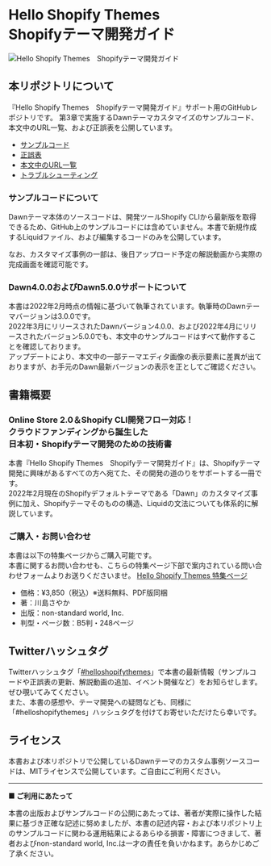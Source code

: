 # Hello Shopify Themes <br> Shopifyテーマ開発ガイド
![Hello Shopify Themes　Shopifyテーマ開発ガイド](https://www.non-standardworld.co.jp/wp-content/themes/nswinc/img/shopify_book_ogp.png)

## 本リポジトリについて
『Hello Shopify Themes　Shopifyテーマ開発ガイド』サポート用のGitHubレポジトリです。
第3章で実施するDawnテーマカスタマイズのサンプルコード、本文中のURL一覧、および正誤表を公開しています。

- [サンプルコード](https://github.com/non-standardworld/hello-shopify-themes/tree/main/Dawn-custom-sample)
- [正誤表](https://github.com/non-standardworld/hello-shopify-themes/blob/main/%E6%AD%A3%E8%AA%A4%E8%A1%A8.md)
- [本文中のURL一覧](https://github.com/non-standardworld/hello-shopify-themes/blob/main/%E6%9C%AC%E6%96%87%E5%86%85URL%E3%83%AA%E3%82%B9%E3%83%88.md)
- [トラブルシューティング](https://github.com/non-standardworld/hello-shopify-themes/blob/main/%E3%83%88%E3%83%A9%E3%83%96%E3%83%AB%E3%82%B7%E3%83%A5%E3%83%BC%E3%83%86%E3%82%A3%E3%83%B3%E3%82%B0.md)

### サンプルコードについて
Dawnテーマ本体のソースコードは、開発ツールShopify CLIから最新版を取得できるため、GitHub上のサンプルコードには含めていません。本書で新規作成するLiquidファイル、および編集するコードのみを公開しています。

なお、カスタマイズ事例の一部は、後日アップロード予定の解説動画から実際の完成画面を確認可能です。

### Dawn4.0.0およびDawn5.0.0サポートについて
本書は2022年2月時点の情報に基づいて執筆されています。執筆時のDawnテーマバージョンは3.0.0です。<br>
2022年3月にリリースされたDawnバージョン4.0.0、および2022年4月にリリースされたバージョン5.0.0でも、本文中のサンプルコードはすべて動作することを確認しております。<br>
アップデートにより、本文中の一部テーマエディタ画像の表示要素に差異が出ておりますが、お手元のDawn最新バージョンの表示を正としてご確認ください。

## 書籍概要
### Online Store 2.0＆Shopify CLI開発フロー対応！<br>クラウドファンディングから誕生した<br>日本初・Shopifyテーマ開発のための技術書
本書『Hello Shopify Themes　Shopifyテーマ開発ガイド』は、Shopifyテーマ開発に興味があるすべての方へ宛てた、その開発の道のりをサポートする一冊です。<br>
2022年2月現在のShopifyデフォルトテーマである「Dawn」のカスタマイズ事例に加え、Shopifyテーマそのものの構造、Liquidの文法についても体系的に解説しています。

### ご購入・お問い合わせ
本書は以下の特集ページからご購入可能です。<br>
本書に関するお問い合わせも、こちらの特集ページ下部で案内されている問い合わせフォームよりお送りくださいませ。
[Hello Shopify Themes 特集ページ](https://www.non-standardworld.co.jp/hello-shopify-themes/)

- 価格：¥3,850（税込）※送料無料、PDF版同梱
- 著：川島さやか
- 出版：non-standard world, Inc.
- 判型・ページ数：B5判・248ページ

## Twitterハッシュタグ
Twitterハッシュタグ「[#helloshopifythemes](https://twitter.com/hashtag/helloshopifythemes?src=hashtag_click&f=live)」で本書の最新情報（サンプルコードや正誤表の更新、解説動画の追加、イベント開催など）をお知らせします。ぜひ覗いてみてください。<br>
また、本書の感想や、テーマ開発への疑問なども、同様に「#helloshopifythemes」ハッシュタグを付けてお寄せいただけたら幸いです。

## ライセンス
本書および本リポジトリで公開しているDawnテーマのカスタム事例ソースコードは、MITライセンスで公開しています。ご自由にご利用ください。

---

**■ ご利用にあたって**

本書の出版およびサンプルコードの公開にあたっては、著者が実際に操作した結果に基づき正確な記述に努めましたが、本書の記述内容・および本リポジトリ上のサンプルコードに関わる運用結果によるあらゆる損害・障害につきまして、著者およびnon-standard world, Inc.は一才の責任を負いかねます。あらかじめご了承ください。
